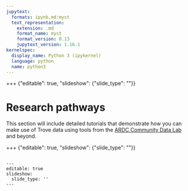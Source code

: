 ```yaml
---
jupytext:
  formats: ipynb,md:myst
  text_representation:
    extension: .md
    format_name: myst
    format_version: 0.13
    jupytext_version: 1.16.1
kernelspec:
  display_name: Python 3 (ipykernel)
  language: python
  name: python3
---
```


+++ {"editable": true, "slideshow": {"slide_type": ""}}

# Research pathways

This section will include detailed tutorials that demonstrate how you can make use of Trove data using tools from the [ARDC Community Data Lab](https://ardc.edu.au/project/ardc-community-data-lab/) and beyond.

+++ {"editable": true, "slideshow": {"slide_type": ""}}

```{tableofcontents}

```

```{code-cell} ipython3
---
editable: true
slideshow:
  slide_type: ''
---

```
